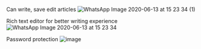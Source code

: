 Can write, save edit articles
![WhatsApp Image 2020-06-13 at 15 23 34 (1)](https://user-images.githubusercontent.com/11954583/84629200-8a692580-af07-11ea-8b5e-c5897f2110db.jpeg)

Rich text editor for better writing experience
![WhatsApp Image 2020-06-13 at 15 23 34](https://user-images.githubusercontent.com/11954583/84629433-e469eb00-af07-11ea-8fc1-501049abf015.jpeg)

Password protection
![image](https://user-images.githubusercontent.com/11954583/84629622-3f034700-af08-11ea-8320-0dbd658bb6b8.png)
